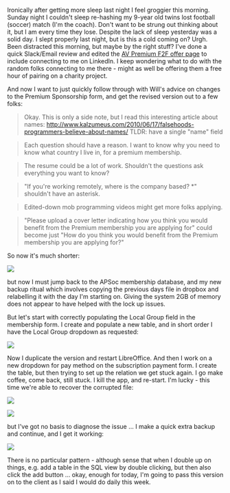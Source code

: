 Ironically after getting more sleep last night I feel groggier this morning.  Sunday night I couldn't sleep re-hashing my 9-year old twins lost football (soccer) match (I'm the coach).  Don't want to be strung out thinking about it, but I am every time they lose.  Despite the lack of sleep yesterday was a solid day.  I slept properly last night, but is this a cold coming on? Urgh.  Been distracted this morning, but maybe by the right stuff?  I've done a quick Slack/Email review and edited the [AV Premium F2F offer page](https://www.agileventures.org/premium-f2f-offer) to include connecting to me on LinkedIn.  I keep wondering what to do with the random folks connecting to me there - might as well be offering them a free hour of pairing on a charity project.

And now I want to just quickly follow through with Will's advice on changes to the Premium Sponsorship form, and get the revised version out to a few folks:

> Okay. This is only a side note, but I read this interesting article about names: http://www.kalzumeus.com/2010/06/17/falsehoods-programmers-believe-about-names/ TLDR: have a single "name" field

> Each question should have a reason. I want to know why you need to know what country I live in, for a premium membership.

> The resume could be a lot of work. Shouldn't the questions ask everything you want to know?

> "If you're working remotely, where is the company based? *" shouldn't have an asterisk.

> Edited-down mob programming videos might get more folks applying.

> "Please upload a cover letter indicating how you think you would benefit from the Premium membership you are applying for" could become just "How do you think you would benefit from the Premium membership you are applying for?"

So now it's much shorter:

![](https://dl.dropbox.com/s/m29aa7wl36fiuw5/Screenshot%202018-01-09%2010.32.39.png?dl=0)

but now I must jump back to the APSoc membership database, and my new backup ritual which involves copying the previous days file in dropbox and relabelling it with the day I'm starting on.  Giving the system 2GB of memory does not appear to have helped with the lock up issues.  

But let's start with correctly populating the Local Group field in the membership form.  I create and populate a new table, and in short order I have the Local Group dropdown as requested:

![](https://dl.dropbox.com/s/w93hp5cyr700a9i/Screenshot%202018-01-09%2010.45.43.png?dl=0)

Now I duplicate the version and restart LibreOffice.  And then I work on a new dropdown for pay method on the subscription payment form.  I create the table, but then trying to set up the relation we get stuck again.  I go make coffee, come back, still stuck.  I kill the app, and re-start.  I'm lucky - this time we're able to recover the corrupted file:

![](https://dl.dropbox.com/s/cms13nfe5rtu8nd/Screenshot%202018-01-09%2011.09.14.png?dl=0)

![](https://dl.dropbox.com/s/ac9vdcxbhwlfpkk/Screenshot%202018-01-09%2011.10.30.png?dl=0)

but I've got no basis to diagnose the issue ... I make a quick extra backup and continue, and I get it working:

![](https://dl.dropbox.com/s/anclrh7bi983wpb/Screenshot%202018-01-09%2011.13.11.png?dl=0)

There is no particular pattern - although sense that when I double up on things, e.g. add a table in the SQL view by double clicking, but then also click the add button ... okay, enough for today, I'm going to pass this version on to the client as I said I would do daily this week.









